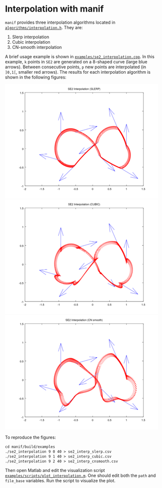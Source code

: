 # Interpolation with manif

`manif` provides three interpolation algorithms located in [`algorithms/interpolation.h`](../include/manif/algorithms/interpolation.h).
They are:

1. Slerp interpolation
2. Cubic interpolation
3. CN-smooth interpolation

A brief usage example is shown in [`examples/se2_interpolation.cpp`](../examples/se2_interpolation.cpp).
In this example, `k` points in `SE2` are generated on a 8-shaped curve (large blue arrows).
Between consecutive points, `p` new points are interpolated (in `]0,1[`, smaller red arrows).
The results for each interpolation algorithm is shown in the following figures:

![SE2 Slerp interpolation](../../images/se2_interp_slerp.png)
![SE2 Cubic interpolation](../../images/se2_interp_cubic.png)
![SE2 Cn Smooth interpolation](../../images/se2_interp_cnsmooth.png)

To reproduce the figures:

```terminal
cd manif/build/examples
./se2_interpolation 9 0 40 > se2_interp_slerp.csv
./se2_interpolation 9 1 40 > se2_interp_cubic.csv
./se2_interpolation 9 2 40 > se2_interp_cnsmooth.csv
```

Then open Matlab and edit the visualization script [`examples/scripts/plot_interpolation.m`](../examples/scripts/plot_interpolation.m).
One should edit both the `path` and `file_base` variables.
Run the script to visualize the plot.
